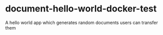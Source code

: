 # document-hello-world-docker-test
A hello world app which generates random documents users can transfer them
